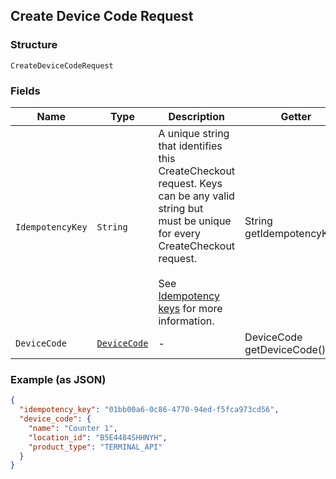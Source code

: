 ## Create Device Code Request

### Structure

`CreateDeviceCodeRequest`

### Fields

| Name | Type | Description | Getter |
|  --- | --- | --- | --- |
| `IdempotencyKey` | `String` | A unique string that identifies this CreateCheckout request. Keys can be any valid string but<br>must be unique for every CreateCheckout request.<br><br>See [Idempotency keys](https://developer.squareup.com/docs/basics/api101/idempotency) for more information. | String getIdempotencyKey() |
| `DeviceCode` | [`DeviceCode`](/doc/models/device-code.md) | - | DeviceCode getDeviceCode() |

### Example (as JSON)

```json
{
  "idempotency_key": "01bb00a6-0c86-4770-94ed-f5fca973cd56",
  "device_code": {
    "name": "Counter 1",
    "location_id": "B5E4484SHHNYH",
    "product_type": "TERMINAL_API"
  }
}
```

